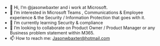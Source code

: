 - 👋 Hi, I’m @jasonwbaxter and i work at Microsoft.
- 👀 I’m interested in Microsoft Teams , Communications & Employee experience & the Security / Information Protection that goes with it.
- 🌱 I’m currently learning Security & compliance
- 💞️ I’m looking to collaborate on Product Owner / Product Manager or any Business problem statement within M365.
- 📫 How to reach me: Jasonwbaxter@hotmail.com 

<!---
jasonwbaxter/jasonwbaxter is a ✨ special ✨ repository because its `README.md` (this file) appears on your GitHub profile.
You can click the Preview link to take a look at your changes.
--->
